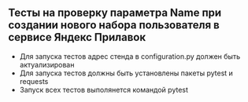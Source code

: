 ﻿## Тесты на проверку параметра Name при создании нового набора пользователя в сервисе Яндекс Прилавок
- Для запуска тестов адрес стенда в configuration.py должен быть актуализирован
- Для запуска тестов должны быть установлены пакеты pytest и requests
- Запуск всех тестов выполянется командой pytest
